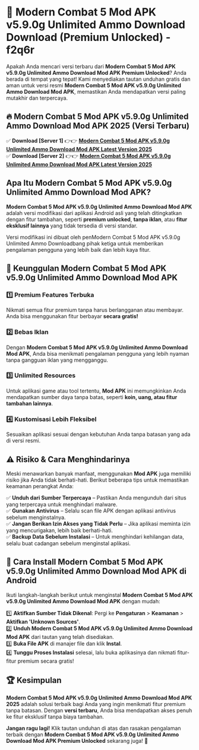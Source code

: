# 🎯 Modern Combat 5 Mod APK v5.9.0g Unlimited Ammo Download  Download (Premium Unlocked) -  f2q6r

Apakah Anda mencari versi terbaru dari **Modern Combat 5 Mod APK v5.9.0g Unlimited Ammo Download Mod APK Premium Unlocked**? Anda berada di tempat yang tepat! Kami menyediakan tautan unduhan gratis dan aman untuk versi resmi **Modern Combat 5 Mod APK v5.9.0g Unlimited Ammo Download Mod APK**, memastikan Anda mendapatkan versi paling mutakhir dan terpercaya.

## 🔥 Modern Combat 5 Mod APK v5.9.0g Unlimited Ammo Download Mod APK 2025 (Versi Terbaru)

✅ **Download [Server 1]** 👉👉 [**Modern Combat 5 Mod APK v5.9.0g Unlimited Ammo Download Mod APK Latest Version 2025**](https://momento.my/?title=Modern_Combat_5_Mod_APK_v5.9.0g_Unlimited_Ammo_Download)  
✅ **Download [Server 2]** 👉👉 [**Modern Combat 5 Mod APK v5.9.0g Unlimited Ammo Download Mod APK Latest Version 2025**](https://momento.my/?title=Modern_Combat_5_Mod_APK_v5.9.0g_Unlimited_Ammo_Download)  

## Apa Itu Modern Combat 5 Mod APK v5.9.0g Unlimited Ammo Download Mod APK?

**Modern Combat 5 Mod APK v5.9.0g Unlimited Ammo Download Mod APK** adalah versi modifikasi dari aplikasi Android asli yang telah ditingkatkan dengan fitur tambahan, seperti **premium unlocked**, **tanpa iklan**, atau **fitur eksklusif lainnya** yang tidak tersedia di versi standar.

Versi modifikasi ini dibuat oleh penModern Combat 5 Mod APK v5.9.0g Unlimited Ammo Downloadbang pihak ketiga untuk memberikan pengalaman pengguna yang lebih baik dan lebih kaya fitur.

## 🎯 Keunggulan Modern Combat 5 Mod APK v5.9.0g Unlimited Ammo Download Mod APK

### 1️⃣ Premium Features Terbuka
Nikmati semua fitur premium tanpa harus berlangganan atau membayar. Anda bisa menggunakan fitur berbayar **secara gratis!**

### 2️⃣ Bebas Iklan
Dengan **Modern Combat 5 Mod APK v5.9.0g Unlimited Ammo Download Mod APK**, Anda bisa menikmati pengalaman pengguna yang lebih nyaman tanpa gangguan iklan yang mengganggu.

### 3️⃣ Unlimited Resources
Untuk aplikasi game atau tool tertentu, **Mod APK** ini memungkinkan Anda mendapatkan sumber daya tanpa batas, seperti **koin, uang, atau fitur tambahan lainnya**.

### 4️⃣ Kustomisasi Lebih Fleksibel
Sesuaikan aplikasi sesuai dengan kebutuhan Anda tanpa batasan yang ada di versi resmi.

## ⚠️ Risiko & Cara Menghindarinya

Meski menawarkan banyak manfaat, menggunakan **Mod APK** juga memiliki risiko jika Anda tidak berhati-hati. Berikut beberapa tips untuk memastikan keamanan perangkat Anda:

✅ **Unduh dari Sumber Terpercaya** – Pastikan Anda mengunduh dari situs yang terpercaya untuk menghindari malware.  
✅ **Gunakan Antivirus** – Selalu scan file APK dengan aplikasi antivirus sebelum menginstalnya.  
✅ **Jangan Berikan Izin Akses yang Tidak Perlu** – Jika aplikasi meminta izin yang mencurigakan, lebih baik berhati-hati.  
✅ **Backup Data Sebelum Instalasi** – Untuk menghindari kehilangan data, selalu buat cadangan sebelum menginstal aplikasi.

## 📌 Cara Install Modern Combat 5 Mod APK v5.9.0g Unlimited Ammo Download Mod APK di Android

Ikuti langkah-langkah berikut untuk menginstal **Modern Combat 5 Mod APK v5.9.0g Unlimited Ammo Download Mod APK** dengan mudah:

1️⃣ **Aktifkan Sumber Tidak Dikenal**: Pergi ke **Pengaturan** > **Keamanan** > **Aktifkan 'Unknown Sources'**.  
2️⃣ **Unduh Modern Combat 5 Mod APK v5.9.0g Unlimited Ammo Download Mod APK** dari tautan yang telah disediakan.  
3️⃣ **Buka File APK** di manajer file dan klik **Instal**.  
4️⃣ **Tunggu Proses Instalasi** selesai, lalu buka aplikasinya dan nikmati fitur-fitur premium secara gratis!

## 🏆 Kesimpulan

**Modern Combat 5 Mod APK v5.9.0g Unlimited Ammo Download Mod APK 2025** adalah solusi terbaik bagi Anda yang ingin menikmati fitur premium tanpa batasan. Dengan **versi terbaru**, Anda bisa mendapatkan akses penuh ke fitur eksklusif tanpa biaya tambahan.

**Jangan ragu lagi!** Klik tautan unduhan di atas dan rasakan pengalaman terbaik dengan **Modern Combat 5 Mod APK v5.9.0g Unlimited Ammo Download Mod APK Premium Unlocked** sekarang juga! 🚀
